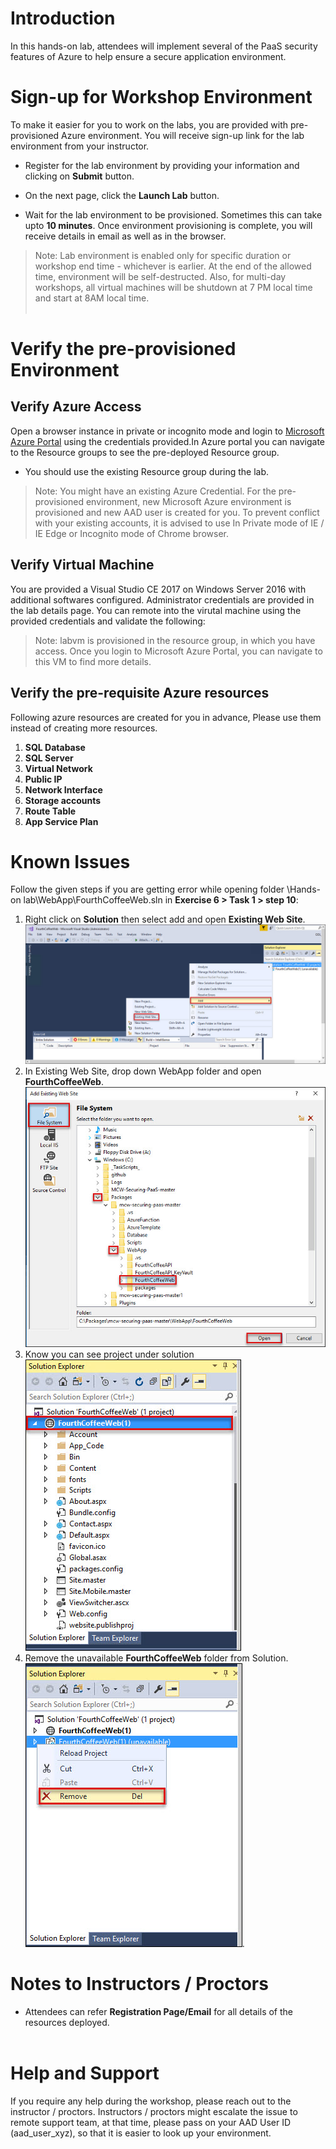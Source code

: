 # Introduction
In this hands-on lab, attendees will implement several of the PaaS security features of Azure to help ensure a secure application environment.
# Sign-up for Workshop Environment

To make it easier for you to work on the labs, you are provided with pre-provisioned Azure environment. You will receive sign-up link for the lab environment from your instructor. 

* Register for the lab environment by providing your information and clicking on **Submit** button.

* On the next page, click the **Launch Lab** button.
 
* Wait for the lab environment to be provisioned. Sometimes this can take upto **10 minutes**. Once environment provisioning is complete, you will receive details in email as well as in the browser.
 
 > Note: Lab environment is enabled only for specific duration or workshop end time - whichever is earlier. At the end of the allowed time, environment will be self-destructed. Also, for multi-day workshops, all virtual machines will be shutdown at 7 PM local time and start at 8AM local time.</br></br>

# Verify the pre-provisioned Environment

## Verify Azure Access

Open a browser instance in private or incognito mode and login to [Microsoft Azure Portal](https://portal.azure.com) using the credentials provided.In Azure portal you can navigate to the Resource groups to see the pre-deployed Resource group.
* You should use the existing Resource group during the lab.

> Note: You might have an existing Azure Credential. For the pre-provisioned environment, new Microsoft Azure environment is provisioned and new AAD user is created for you. To prevent conflict with your existing accounts, it is advised to use In Private mode of IE / IE Edge or Incognito mode of Chrome browser.

## Verify Virtual Machine

You are provided a Visual Studio CE 2017 on Windows Server 2016 with additional softwares configured. Administrator credentials are provided in the lab details page. You can remote into the virutal machine using the provided credentials and validate the following:

> Note: labvm is provisioned in the resource group, in which you have access. Once you login to Microsoft Azure Portal, you can navigate to this VM to find more details.

## Verify the pre-requisite Azure resources
Following azure resources are created for you in advance, Please use them instead of creating more resources. 
1. **SQL Database** 
2. **SQL Server**   
3. **Virtual Network**
4. **Public IP**
5. **Network Interface**
6. **Storage accounts**
7. **Route Table**
8. **App Service Plan**

# Known Issues

Follow the given steps if you are getting error while opening folder \Hands-on lab\WebApp\FourthCoffeeWeb.sln in **Exercise 6 > Task 1 > step 10**:

1. Right click on **Solution** then select add and open **Existing Web Site**.<br/>
<img src="images/securep.jpg"/><br/>
2. In Existing Web Site, drop down WebApp folder and open **FourthCoffeeWeb**.<br/>
<img src="images/securepa.jpg"/><br/>
3. Know you can see project under solution<br/>
<img src="images/securepaas.jpg"/><br/>
4. Remove the unavailable **FourthCoffeeWeb** folder from Solution.<br/>
<img src="images/securepaa.jpg"/>.<br/>

# Notes to Instructors / Proctors
* Attendees can refer **Registration Page/Email** for all details of the resources deployed. </br></br>

# Help and Support

If you require any help during the workshop, please reach out to the instructor / proctors. Instructors / proctors might escalate the issue to remote support team, at that time, please pass on your AAD User ID (aad_user_xyz), so that it is easier to look up your environment.
